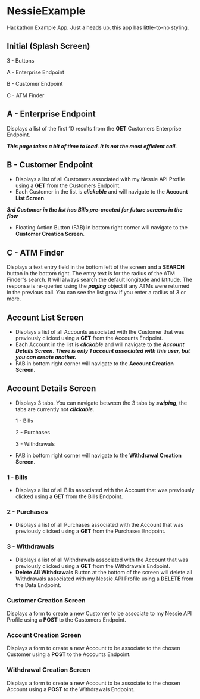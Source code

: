 # NessieExample
Hackathon Example App. Just a heads up, this app has little-to-no styling.

## Initial (Splash Screen)
3 - Buttons

  A - Enterprise Endpoint
  
  B - Customer Endpoint
  
  C - ATM Finder
  
## A - Enterprise Endpoint
Displays a list of the first 10 results from the **GET** Customers Enterprise Endpoint.

***This page takes a bit of time to load. It is not the most efficient call.***
 
## B - Customer Endpoint
* Displays a list of all Customers associated with my Nessie API Profile using a **GET** from the Customers Endpoint.
* Each Customer in the list is ***clickable*** and will navigate to the **Account List Screen**.

***3rd Customer in the list has Bills pre-created for future screens in the flow***
* Floating Action Button (FAB) in bottom right corner will navigate to the **Customer Creation Screen**.

## C - ATM Finder
Displays a text entry field in the bottom left of the screen and a **SEARCH** button in the bottom right. The entry text is for the radius of the ATM Finder's search. It will always search the default longitude and latitude. The response is re-queried using the ***paging*** object if any ATMs were returned in the previous call. You can see the list grow if you enter a radius of 3 or more.

## Account List Screen
* Displays a list of all Accounts associated with the Customer that was previously clicked using a **GET** from the Accounts Endpoint.
* Each Account in the list is ***clickable*** and will navigate to the ***Account Details Screen***.
***There is only 1 account associated with this user, but you can create another.***
* FAB in bottom right corner will navigate to the **Account Creation Screen**.

## Account Details Screen
* Displays 3 tabs. You can navigate between the 3 tabs by ***swiping***, the tabs are currently not ***clickable***.

  1 - Bills
  
  2 - Purchases
  
  3 - Withdrawals
  
* FAB in bottom right corner will navigate to the **Withdrawal Creation Screen**.
  
### 1 - Bills
* Displays a list of all Bills associated with the Account that was previously clicked using a **GET** from the Bills Endpoint.

### 2 - Purchases
* Displays a list of all Purchases associated with the Account that was previously clicked using a **GET** from the Purchases Endpoint.

### 3 - Withdrawals
* Displays a list of all Withdrawals associated with the Account that was previously clicked using a **GET** from the Withdrawals Endpoint.
* **Delete All Withdrawals** Button at the bottom of the screen will delete all Withdrawals associated with my Nessie API Profile using a **DELETE** from the Data Endpoint.

### Customer Creation Screen
Displays a form to create a new Customer to be associate to my Nessie API Profile using a **POST** to the Customers Endpoint.

### Account Creation Screen
Displays a form to create a new Account to be associate to the chosen Customer using a **POST** to the Accounts Endpoint.

### Withdrawal Creation Screen
Displays a form to create a new Account to be associate to the chosen Account using a **POST** to the Withdrawals Endpoint.
